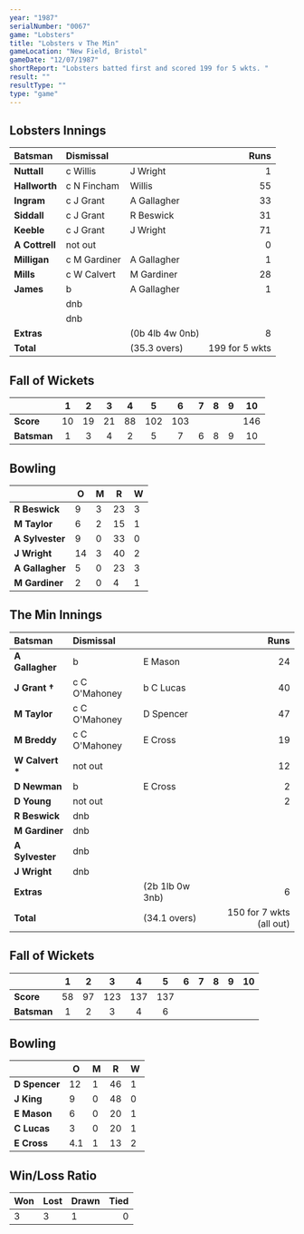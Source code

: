 ```yaml
---
year: "1987"
serialNumber: "0067" 
game: "Lobsters"
title: "Lobsters v The Min"
gameLocation: "New Field, Bristol"
gameDate: "12/07/1987"
shortReport: "Lobsters batted first and scored 199 for 5 wkts. "
result: ""
resultType: ""
type: "game"
---
```


## Lobsters Innings

| Batsman | Dismissal |  | Runs |
|:---|:---|---|---:|
| **Nuttall** | c Willis | J Wright | 1 | 
| **Hallworth** | c N Fincham | Willis | 55 | 
| **Ingram** | c J Grant| A Gallagher | 33 |
| **Siddall** | c J Grant | R Beswick | 31 | 
| **Keeble** | c J Grant | J Wright | 71 | 
| **A Cottrell** | not out |  | 0 |
| **Milligan** | c M Gardiner | A Gallagher | 1 | 
| **Mills** | c W Calvert | M Gardiner | 28 |
| **James** | b | A Gallagher | 1 |  
|  | dnb |  |  | 
|  | dnb |  |  |
| **Extras** | | (0b 4lb 4w 0nb) | 8 | 
| **Total** | | (35.3 overs) | 199 for 5 wkts | 

## Fall of Wickets

| | 1 | 2 | 3 | 4 | 5 | 6 | 7 | 8 | 9 | 10 |
|---|:---:|:---:|:---:|:---:|:---:|:---:|:---:|:---:|:---:|:---:|
| **Score** | 10 | 19 | 21 | 88 | 102 | 103 |  |  |  | 146 |
| **Batsman** | 1 | 3 | 4 | 2 | 5 | 7 | 6 | 8 | 9 | 10 |

## Bowling

| | O | M | R | W |
|---|---|---|---|---|
| **R Beswick** | 9 | 3 | 23 | 3 | 
| **M Taylor** | 6 | 2 | 15 | 1 | 
| **A Sylvester** | 9 | 0 | 33 | 0 | 
| **J Wright** | 14 | 3 | 40 | 2 | 
| **A Gallagher** | 5 | 0 | 23 | 3 |
| **M Gardiner** | 2 | 0 | 4 | 1 |

## The Min Innings

| Batsman | Dismissal |  | Runs |
|:---|:---|---|---:|
| **A Gallagher** | b | E Mason | 24 | 
| **J Grant &#8224;** | c C O'Mahoney | b C Lucas | 40 | 
| **M Taylor** | c C O'Mahoney | D Spencer | 47 | 
| **M Breddy** | c C O'Mahoney | E Cross | 19 | 
| **W Calvert &#42;** | not out |   | 12 | 
| **D Newman** | b  | E Cross | 2 | 
| **D Young** | not out |  | 2 |
| **R Beswick** | dnb  |  |  | 
| **M Gardiner** | dnb  |  |  | 
| **A Sylvester** | dnb |  |  | 
| **J Wright** | dnb |  |  |
| **Extras** | | (2b 1lb 0w 3nb) | 6 | 
| **Total** | | (34.1 overs) | 150 for 7 wkts (all out) | 

## Fall of Wickets

| | 1 | 2 | 3 | 4 | 5 | 6 | 7 | 8 | 9 | 10 |
|---|:---:|:---:|:---:|:---:|:---:|:---:|:---:|:---:|:---:|:---:|
| **Score** | 58 | 97 | 123 | 137 | 137 |  |  |  |  |  | 
| **Batsman** | 1 | 2 | 3 | 4 | 6 |  |  |  |  |  | 

## Bowling

| | O | M | R | W |
|---|---|---|---|---|
| **D Spencer** | 12 | 1 | 46 | 1 | 
| **J King** | 9 | 0 | 48 | 0 | 
| **E Mason** | 6 | 0 | 20 | 1 |
| **C Lucas** | 3 | 0 | 20 | 1 |
| **E Cross** | 4.1 | 1 | 13 | 2 |

## Win/Loss Ratio

| Won | Lost | Drawn | Tied |
|:---|:---|:---|---:|
| 3 | 3 | 1 | 0 |